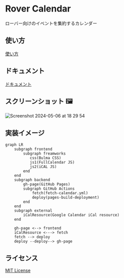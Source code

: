 # Rover Calendar
ローバー向けのイベントを集約するカレンダー
## 使い方
[使い方](https://hackmd.io/@msy14/rover-calendar)
## ドキュメント
[ドキュメント](https://hackmd.io/@msy14/rover-calendar/%2Fg_lZKPjpSKSJVyY_ANF_Fw)
## スクリーンショット 🖼️
![Screenshot 2024-05-06 at 18 29 54](https://github.com/fox-Nh133/rover-calendar/assets/106661910/42b9a563-0f04-4452-bf2d-8e7de7652cb0)
## 実装イメージ
```mermaid
graph LR
    subgraph frontend
        subgraph freamworks
           css(Bulma CSS)
           js1(FullCalendar JS)
           js2(iCAL JS)
        end
    end
    subgraph backend
        gh-page(GitHub Pages)
        subgraph GitHub Actions
            fetch(fetch-calendar.yml)
            deploy(pages-build-deployment) 
        end
    end
    subgraph external
        iCalResource(Google Calendar iCal resource)
    end

    gh-page <--> frontend
    iCalResource <---> fetch
    fetch --> deploy
    deploy --deploy--> gh-page
```
## ライセンス
[MIT License](https://github.com/fox-Nh133/rover-calendar/blob/main/LICENSE.md)
